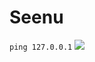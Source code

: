 # Seenu
`ping 127.0.0.1`
![](https://www.pngitem.com/pimgs/m/31-315420_tree-in-autumn-clipart-hd-png-download.png)
